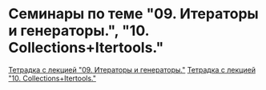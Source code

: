 # Семинары по теме "09. Итераторы и генераторы.", "10. Collections+Itertools."

[Тетрадка с лекцией "09. Итераторы и генераторы."](https://github.com/DanielShinoda/ami_python_25_lectures/blob/main/lectures/09.%20%D0%98%D1%82%D0%B5%D1%80%D0%B0%D1%82%D0%BE%D1%80%D1%8B%20%D0%B8%20%D0%B3%D0%B5%D0%BD%D0%B5%D1%80%D0%B0%D1%82%D0%BE%D1%80%D1%8B/Lecture_09.ipynb)
[Тетрадка с лекцией "10. Collections+Itertools."](https://github.com/DanielShinoda/ami_python_25_lectures/blob/main/lectures/10.%20Collections%2BItertools/Lecture_10.ipynb)

